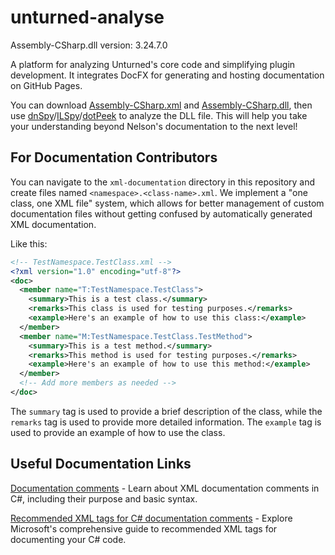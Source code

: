 # unturned-analyse
Assembly-CSharp.dll version: 3.24.7.0

A platform for analyzing Unturned's core code and simplifying plugin development. It integrates DocFX for generating and hosting documentation on GitHub Pages.

You can download [Assembly-CSharp.xml](https://github.com/Sonus-Mutationis/unturned-analyse/blob/main/assembly/Assembly-CSharp.xml) and [Assembly-CSharp.dll](https://github.com/Sonus-Mutationis/unturned-analyse/blob/main/assembly/Assembly-CSharp.dll), then use [dnSpy](https://github.com/dnSpy/dnSpy)/[ILSpy](https://github.com/icsharpcode/ILSpy)/[dotPeek](https://www.jetbrains.com/decompiler/) to analyze the DLL file. This will help you take your understanding beyond Nelson's documentation to the next level!


## For Documentation Contributors

You can navigate to the `xml-documentation` directory in this repository and create files named `<namespace>.<class-name>.xml`. We implement a "one class, one XML file" system, which allows for better management of custom documentation files without getting confused by automatically generated XML documentation.


Like this:

```xml
<!-- TestNamespace.TestClass.xml -->
<?xml version="1.0" encoding="utf-8"?>
<doc>
  <member name="T:TestNamespace.TestClass">
    <summary>This is a test class.</summary>
    <remarks>This class is used for testing purposes.</remarks>
    <example>Here's an example of how to use this class:</example>
  </member>
  <member name="M:TestNamespace.TestClass.TestMethod">
    <summary>This is a test method.</summary>
    <remarks>This method is used for testing purposes.</remarks>
    <example>Here's an example of how to use this method:</example>
  </member>
  <!-- Add more members as needed -->
</doc>
```

The `summary` tag is used to provide a brief description of the class, while the `remarks` tag is used to provide more detailed information. The `example` tag is used to provide an example of how to use the class.


## Useful Documentation Links

[Documentation comments](https://learn.microsoft.com/en-us/dotnet/csharp/language-reference/xmldoc/) - Learn about XML documentation comments in C#, including their purpose and basic syntax.

[Recommended XML tags for C# documentation comments](https://learn.microsoft.com/en-us/dotnet/csharp/language-reference/xmldoc/recommended-tags) - Explore Microsoft's comprehensive guide to recommended XML tags for documenting your C# code.